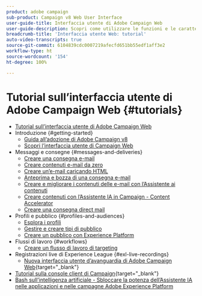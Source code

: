 ```yaml
---
product: adobe campaign
sub-product: Campaign v8 Web User Interface
user-guide-title: Interfaccia utente di Adobe Campaign Web
user-guide-description: Scopri come utilizzare le funzioni e le caratteristiche principali dell’interfaccia utente di Adobe Campaign Web.
breadcrumb-title: 'Interfaccia utente Web: tutorial'
auto-video-transcripts: true
source-git-commit: 6104839cdc0007219afecfd651bb55edf1aff3e2
workflow-type: ht
source-wordcount: '154'
ht-degree: 100%

---
```



# Tutorial sull’interfaccia utente di Adobe Campaign Web {#tutorials}

+ [Tutorial sull’interfaccia utente di Adobe Campaign Web](/help/ac-web-learn-main/overview.md)
+ Introduzione {#getting-started}
   + [Guida all’adozione di Adobe Campaign v8](https://experienceleague.adobe.com/it/docs/campaign-web/acs-to-ac/home)
   + [Scopri l’interfaccia utente di Campaign Web](/help/get-started/explore-the-web-ui.md)
+ Messaggi e consegne {#messages-and-deliveries}
   + [Creare una consegna e-mail](/help/deliveries/create-an-email-delivery.md)
   + [Creare contenuti e-mail da zero](/help/design-the-delivery/create-email-content-from-scratch.md)
   + [Creare un’e-mail caricando HTML](/help/design-the-delivery/create-an-email-by-uploading-html.md)
   + [Anteprima e bozza di una consegna e-mail](/help/deliveries/preview-and-proof-an-email-delivery.md)
   + [Creare e migliorare i contenuti delle e-mail con l’Assistente ai contenuti](/help/design-the-delivery/create-and-improve-email-content-with-the-content-assistant.md)
   + [Creare contenuti con l’Assistente IA in Campaign - Content Accelerator](/help/design-the-delivery/create-content-with-the-ai-assistant-content-accelerator.md)
   + [Creare una consegna direct mail](/help/design-the-delivery/create-a-direct-mail-delivery.md)
+ Profili e pubblico {#profiles-and-audiences}
   + [Esplora i profili](/help/profiles-and-audiences/explore-profiles.md)
   + [Gestire e creare tipi di pubblico](/help/profiles-and-audiences/manage-and-build-audiences.md)
   + [Creare un pubblico con Experience Platform](/help/profiles-and-audiences/create-an-audience-with-experience-platform.md)
+ Flussi di lavoro {#workflows}
   + [Creare un flusso di lavoro di targeting](/help/workflows/create-a-targeting-workflow.md)
+ Registrazioni live di Experience League {#exl-live-recordings}
   + [Nuova interfaccia utente d’avanguardia di Adobe Campaign Web](https://experienceleague.adobe.com/docs/events/experience-league-live-recordings/episodes/exl-live-episode-02-29-24.html?lang=it){target="_blank"}
+ [Tutorial sulla console client di Campaign](https://experienceleague.adobe.com/docs/campaign-learn/tutorials/overview.html?lang=it){target="_blank"}
+ [Bash sull’intelligenza artificiale - Sbloccare la potenza dell’Assistente IA nelle applicazioni e nelle campagne Adobe Experience Platform](https://experienceleague.adobe.com/it/docs/events/experience-league-live-recordings/episodes/exl-live-episode-09-26-24)
